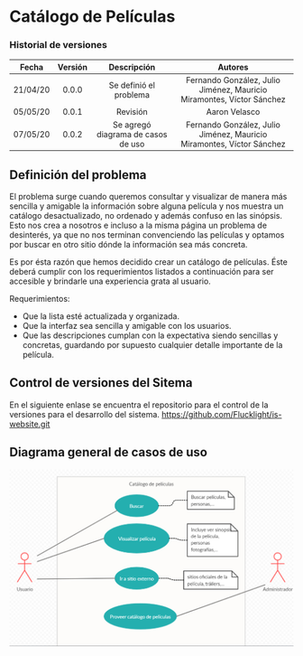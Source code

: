 # Catálogo de Películas

### Historial de versiones
|   Fecha  | Versión |             Descripción            |                                  Autores                                 |
|:--------:|:-------:|:----------------------------------:|:----------------------------------------------------------------------:|
| 21/04/20 |  0.0.0  |       Se definió el problema       |  Fernando González, Julio Jiménez, Mauricio Miramontes, Víctor Sánchez |
| 05/05/20 |  0.0.1  |              Revisión              |                              Aaron Velasco                             |
| 07/05/20 |  0.0.2  | Se agregó diagrama de casos de uso | Fernando González, Julio Jiménez, Mauricio Miramontes, Víctor Sánchez  |

## Definición del problema
El problema surge cuando queremos consultar y visualizar de manera más sencilla y amigable la información sobre alguna película y nos muestra un catálogo desactualizado, no ordenado y además confuso en las sinópsis. Esto nos crea a nosotros e incluso a la misma página un problema de desinterés, ya que no nos terminan convenciendo las películas y optamos por buscar en otro sitio dónde la información sea más concreta.

Es por ésta razón que hemos decidido crear un catálogo de películas. Éste deberá cumplir con los requerimientos listados a continuación para ser accesible y brindarle una experiencia grata al usuario.

Requerimientos:
* Que la lista esté actualizada y organizada.
* Que la interfaz sea sencilla y amigable con los usuarios.
* Que las descripciones cumplan con la expectativa siendo sencillas y concretas, guardando por supuesto cualquier detalle importante de la película.

## Control de versiones del Sitema
En el siguiente enlase se encuentra el repositorio para el control de la versiones para el desarrollo del sistema.
https://github.com/Flucklight/is-website.git

## Diagrama general de casos de uso
![](Images/CasosdeUso.png)
